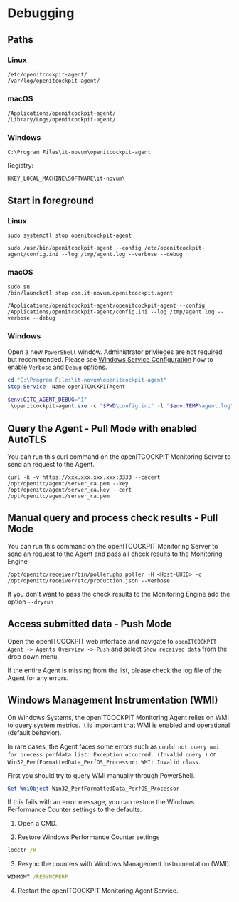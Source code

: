 # Debugging

## Paths
### Linux
```
/etc/openitcockpit-agent/
/var/log/openitcockpit-agent/
```

### macOS
```
/Applications/openitcockpit-agent/
/Library/Logs/openitcockpit-agent/
```

### Windows
```
C:\Program Files\it-novum\openitcockpit-agent
```

Registry:
```
HKEY_LOCAL_MACHINE\SOFTWARE\it-novum\
```
## Start in foreground

### Linux
```
sudo systemctl stop openitcockpit-agent

sudo /usr/bin/openitcockpit-agent --config /etc/openitcockpit-agent/config.ini --log /tmp/agent.log --verbose --debug
```


### macOS
```
sudo su
/bin/launchctl stop com.it-novum.openitcockpit.agent

/Applications/openitcockpit-agent/openitcockpit-agent --config /Applications/openitcockpit-agent/config.ini --log /tmp/agent.log --verbose --debug
```

### Windows
Open a new `PowerShell` window. Administrator privileges are not required but recommended. Please see [Windows Service Configuration](/agent/windows-service/) how to enable `Verbose` and `Debug` options.

```ps1
cd "C:\Program Files\it-novum\openitcockpit-agent"
Stop-Service -Name openITCOCKPITAgent

$env:OITC_AGENT_DEBUG="1"
.\openitcockpit-agent.exe -c "$PWD\config.ini" -l "$env:TEMP\agent.log" --debug --verbose
```

## Query the Agent - Pull Mode with enabled AutoTLS
You can run this curl command on the openITCOCKPIT Monitoring Server to send an request to the Agent.
```
curl -k -v https://xxx.xxx.xxx.xxx:3333 --cacert /opt/openitc/agent/server_ca.pem --key /opt/openitc/agent/server_ca.key --cert /opt/openitc/agent/server_ca.pem
```

## Manual query and process check results - Pull Mode
You can run this command on the openITCOCKPIT Monitoring Server to send an request to the Agent and pass all check results to the Monitoring Engine

```
/opt/openitc/receiver/bin/poller.php poller -H <Host-UUID> -c /opt/openitc/receiver/etc/production.json --verbose
```

If you don't want to pass the check results to the Monitoring Engine add the option `--dryrun`

## Access submitted data - Push Mode
Open the openITCOCKPIT web interface and navigate to `openITCOCKPIT Agent -> Agents Overview -> Push` and select `Show received data` from the drop down menu.

If the entire Agent is missing from the list, please check the log file of the Agent for any errors.


## Windows Management Instrumentation (WMI)

On Windows Systems, the openITCOCKPIT Monitoring Agent relies on WMI to query system metrics. It is important that WMI is enabled and operational (default behavior).

In rare cases, the Agent faces some errors such as `could not query wmi for process perfdata list: Exception occurred. (Invalid query )` or `Win32_PerfFormattedData_PerfOS_Processor: WMI: Invalid class`.

First you should try to query WMI manually through PowerShell.
```powershell
Get-WmiObject Win32_PerfFormattedData_PerfOS_Processor
```

If this fails with an error message, you can restore the Windows Performance Counter settings to the defaults.

1. Open a CMD.

2. Restore Windows Performance Counter settings
```cmd
lodctr /R
```

3. Resync the counters with Windows Management Instrumentation (WMI):
```cmd
WINMGMT /RESYNCPERF
```

4. Restart the openITCOCKPIT Monitoring Agent Service.
